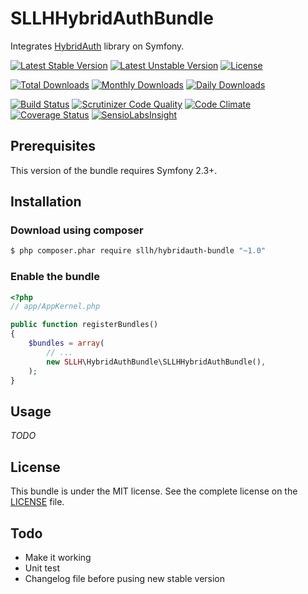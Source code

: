 # SLLHHybridAuthBundle

Integrates [HybridAuth](https://github.com/hybridauth/hybridauth) library on Symfony.

[![Latest Stable Version](https://poser.pugx.org/sllh/hybridauth-bundle/v/stable)](https://packagist.org/packages/sllh/hybridauth-bundle)
[![Latest Unstable Version](https://poser.pugx.org/sllh/hybridauth-bundle/v/unstable)](https://packagist.org/packages/sllh/hybridauth-bundle)
[![License](https://poser.pugx.org/sllh/hybridauth-bundle/license)](https://packagist.org/packages/sllh/hybridauth-bundle)

[![Total Downloads](https://poser.pugx.org/sllh/hybridauth-bundle/downloads)](https://packagist.org/packages/sllh/hybridauth-bundle)
[![Monthly Downloads](https://poser.pugx.org/sllh/hybridauth-bundle/d/monthly)](https://packagist.org/packages/sllh/hybridauth-bundle)
[![Daily Downloads](https://poser.pugx.org/sllh/hybridauth-bundle/d/daily)](https://packagist.org/packages/sllh/hybridauth-bundle)

[![Build Status](https://travis-ci.org/Soullivaneuh/SLLHHybridAuthBundle.svg?branch=master)](https://travis-ci.org/Soullivaneuh/SLLHHybridAuthBundle)
[![Scrutinizer Code Quality](https://scrutinizer-ci.com/g/Soullivaneuh/SLLHHybridAuthBundle/badges/quality-score.png?b=master)](https://scrutinizer-ci.com/g/Soullivaneuh/SLLHHybridAuthBundle/?branch=master)
[![Code Climate](https://codeclimate.com/github/Soullivaneuh/SLLHHybridAuthBundle/badges/gpa.svg)](https://codeclimate.com/github/Soullivaneuh/SLLHHybridAuthBundle)
[![Coverage Status](https://coveralls.io/repos/Soullivaneuh/SLLHHybridAuthBundle/badge.svg?branch=master)](https://coveralls.io/r/Soullivaneuh/SLLHHybridAuthBundle?branch=master)
[![SensioLabsInsight](https://insight.sensiolabs.com/projects/158b027e-ef93-4130-bdfd-9e6902d316d9/mini.png)](https://insight.sensiolabs.com/projects/158b027e-ef93-4130-bdfd-9e6902d316d9)

## Prerequisites

This version of the bundle requires Symfony 2.3+.

## Installation

### Download using composer

``` bash
$ php composer.phar require sllh/hybridauth-bundle "~1.0"
```

### Enable the bundle

``` php
<?php
// app/AppKernel.php

public function registerBundles()
{
    $bundles = array(
        // ...
        new SLLH\HybridAuthBundle\SLLHHybridAuthBundle(),
    );
}
```

## Usage

*TODO*

## License

This bundle is under the MIT license. See the complete license on the [LICENSE](https://github.com/Soullivaneuh/SLLHHybridAuthBundle/blob/master/LICENSE) file.

## Todo

 * Make it working
 * Unit test
 * Changelog file before pusing new stable version
